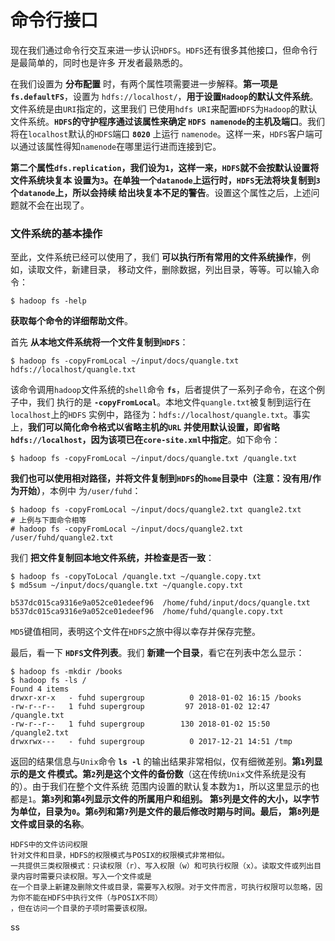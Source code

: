 命令行接口
==========================================================================
现在我们通过命令行交互来进一步认识`HDFS`。`HDFS`还有很多其他接口，但命令行是最简单的，同时也是许多
开发者最熟悉的。

在我们设置为 **分布配置** 时，有两个属性项需要进一步解释。**第一项是`fs.defaultFS`**，设置为
`hdfs://localhost/`，**用于设置`Hadoop`的默认文件系统**。文件系统是由`URI`指定的，这里我们
已使用`hdfs URI`来配置`HDFS`为`Hadoop`的默认文件系统。**`HDFS`的守护程序通过该属性来确定
`HDFS namenode`的主机及端口**。我们将在`localhost`默认的`HDFS`端口 **`8020`** 上运行
`namenode`。这样一来，`HDFS`客户端可以通过该属性得知`namenode`在哪里运行进而连接到它。

**第二个属性`dfs.replication`，我们设为`1`，这样一来，`HDFS`就不会按默认设置将文件系统块复本
设置为`3`。在单独一个`datanode`上运行时，`HDFS`无法将块复制到`3`个`datanode`上，所以会持续
给出块复本不足的警告**。设置这个属性之后，上述问题就不会在出现了。

### 文件系统的基本操作
至此，文件系统已经可以使用了，我们 **可以执行所有常用的文件系统操作**，例如，读取文件，新建目录，
移动文件，删除数据，列出目录，等等。可以输入命令：
```shell
$ hadoop fs -help
```
**获取每个命令的详细帮助文件**。

首先 **从本地文件系统将一个文件复制到`HDFS`**：
```shell
$ hadoop fs -copyFromLocal ~/input/docs/quangle.txt hdfs://localhost/quangle.txt
```
该命令调用`hadoop`文件系统的`shell`命令 **`fs`**，后者提供了一系列子命令，在这个例子中，我们
执行的是 **`-copyFromLocal`**。本地文件`quangle.txt`被复制到运行在`localhost`上的`HDFS`
实例中，路径为：`hdfs://localhost/quangle.txt`。事实上，**我们可以简化命令格式以省略主机的`URL`
并使用默认设置，即省略`hdfs://localhost`，因为该项已在`core-site.xml`中指定**。如下命令：
```shell
$ hadoop fs -copyFromLocal ~/input/docs/quangle.txt /quangle.txt
```
**我们也可以使用相对路径，并将文件复制到`HDFS`的`home`目录中（注意：没有用/作为开始）**，本例中
为`/user/fuhd`：
```shell
$ hadoop fs -copyFromLocal ~/input/docs/quangle2.txt quangle2.txt
# 上例与下面命令相等
# hadoop fs -copyFromLocal ~/input/docs/quangle2.txt /user/fuhd/quangle2.txt
```
我们 **把文件复制回本地文件系统，并检查是否一致**：
```shell
$ hadoop fs -copyToLocal /quangle.txt ~/quangle.copy.txt
$ md5sum ~/input/docs/quangle.txt ~/quangle.copy.txt

b537dc015ca9316e9a052ce01edeef96  /home/fuhd/input/docs/quangle.txt
b537dc015ca9316e9a052ce01edeef96  /home/fuhd/quangle.copy.txt
```
`MD5`键值相同，表明这个文件在`HDFS`之旅中得以幸存并保存完整。

最后，看一下 **`HDFS`文件列表**。我们 **新建一个目录**，看它在列表中怎么显示：
```shell
$ hadoop fs -mkdir /books
$ hadoop fs -ls /
Found 4 items
drwxr-xr-x   - fuhd supergroup          0 2018-01-02 16:15 /books
-rw-r--r--   1 fuhd supergroup         97 2018-01-02 12:47 /quangle.txt
-rw-r--r--   1 fuhd supergroup        130 2018-01-02 15:50 /quangle2.txt
drwxrwx---   - fuhd supergroup          0 2017-12-21 14:51 /tmp
```
返回的结果信息与`Unix`命令 **`ls -l`** 的输出结果非常相似，仅有细微差别。**第`1`列显示的是文
件模式。第`2`列是这个文件的备份数**（这在传统`Unix`文件系统是没有的）。由于我们在整个文件系统
范围内设置的默认复本数为`1`，所以这里显示的也都是`1`。**第`3`列和第`4`列显示文件的所属用户和组别。
第`5`列是文件的大小，以字节为单位，目录为`0`。第`6`列和第`7`列是文件的最后修改时期与时间。最后，
第`8`列是文件或目录的名称**。
```
HDFS中的文件访问权限
针对文件和目录，HDFS的权限模式与POSIX的权限模式非常相似。
一共提供三类权限模式：只读权限（r）、写入权限（w）和可执行权限（x）。读取文件或列出目录内容时需要只读权限。写入一个文件或是
在一个目录上新建及删除文件或目录，需要写入权限。对于文件而言，可执行权限可以忽略，因为你不能在HDFS中执行文件（与POSIX不同）
，但在访问一个目录的子项时需要该权限。

```




































































































ss
